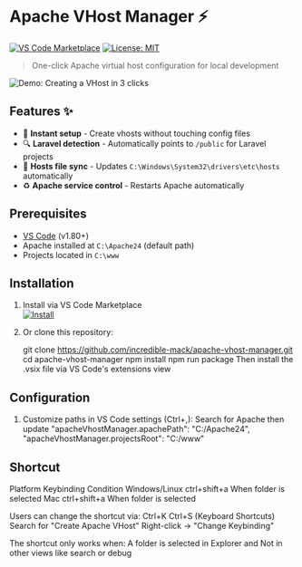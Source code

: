 # Apache VHost Manager ⚡

[![VS Code Marketplace](https://img.shields.io/visual-studio-marketplace/v/incredible-mack.apache-vhost-manager?color=blue&label=Marketplace)](https://marketplace.visualstudio.com/items?itemName=incredible-mack.apache-vhost-manager)
[![License: MIT](https://img.shields.io/badge/License-MIT-yellow.svg)](https://opensource.org/licenses/MIT)

> One-click Apache virtual host configuration for local development

![Demo: Creating a VHost in 3 clicks](https://i.imgur.com/T7CRySu.gif)


## Features ✨
- 🚀 **Instant setup** - Create vhosts without touching config files
- 🔍 **Laravel detection** - Automatically points to `/public` for Laravel projects
- 📝 **Hosts file sync** - Updates `C:\Windows\System32\drivers\etc\hosts` automatically
- ♻️ **Apache service control** - Restarts Apache automatically

## Prerequisites
- [VS Code](https://code.visualstudio.com/) (v1.80+)
- Apache installed at `C:\Apache24` (default path)
- Projects located in `C:\www`

## Installation
1. Install via VS Code Marketplace  
   [![Install](https://img.shields.io/badge/-Install%20in%20VS%20Code-blue?style=for-the-badge&logo=visual-studio-code)](https://marketplace.visualstudio.com/items?itemName=incredible-mack.apache-vhost-manager)

2. Or clone this repository:

   git clone https://github.com/incredible-mack/apache-vhost-manager.git
   cd apache-vhost-manager
   npm install
   npm run package
   Then install the .vsix file via VS Code's extensions view

## Configuration 
1. Customize paths in VS Code settings (Ctrl+,):
   Search for Apache then update
   "apacheVhostManager.apachePath": "C:/Apache24",
   "apacheVhostManager.projectsRoot": "C:/www"

## Shortcut
   Platform	        Keybinding	    Condition
   Windows/Linux	ctrl+shift+a	When folder is selected
   Mac	            ctrl+shift+a	When folder is selected

   Users can change the shortcut via:
    Ctrl+K Ctrl+S (Keyboard Shortcuts)
    Search for "Create Apache VHost"
    Right-click → "Change Keybinding"

   The shortcut only works when: A folder is selected in Explorer and Not in other views like search or debug
